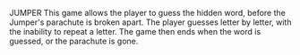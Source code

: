 JUMPER 
This game allows the player to guess the hidden word, before the Jumper's parachute is broken apart. The player guesses letter by letter, with the inability to repeat a letter. The game then ends when the word is guessed, or the parachute is gone. 